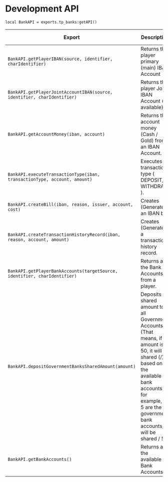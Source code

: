 # Development API

`local BankAPI = exports.tp_banks:getAPI()`


| Export                                                                    | Description                                                                                                                                                                                                             | Returned Type |
|---------------------------------------------------------------------------|-------------------------------------------------------------------------------------------------------------------------------------------------------------------------------------------------------------------------|---------------|
| `BankAPI.getPlayerIBAN(source, identifier, charIdentifier)`               | Returns the player primary (main) IBAN Account                                                                                                                                                                          | String        |
| `BankAPI.getPlayerJointAccountIBAN(source, identifier, charIdentifier)`   | Returns the player Joint IBAN Account (if available)                                                                                                                                                                    | String        |
| `BankAPI.getAccountMoney(iban, account)`                                  | Returns the account money (Cash / Gold) from an IBAN Account.                                                                                                                                                           | Integer       |
| `BankAPI.executeTransactionType(iban, transactionType, account, amount)`  | Executes transaction type ( DEPOSIT, WITHDRAW ).                                                                                                                                                                        | N/A           |
| `BankAPI.createBill(iban, reason, issuer, account, cost)`                 | Creates (Generates) an IBAN bill.                                                                                                                                                                                       | N/A           |
| `BankAPI.createTransactionHistoryRecord(iban, reason, account, amount)`   | Creates (Generates) a transaction history record.                                                                                                                                                                       | N/A           |
| `BankAPI.getPlayerBankAccounts(targetSource, identifier, charIdentifier)` | Returns all the Bank Accounts from a player.                                                                                                                                                                            | Table         |
| `BankAPI.depositGovernmentBanksSharedAmount(amount)`                      | Deposits a shared amount to all Government Accounts (That means, if amount is 50, it will shared (/) based on the available bank accounts, for example, if 5 are the government bank accounts, it will be shared / 5.   | N/A           |
| `BankAPI.getBankAccounts()`                                               | Returns all the available Bank Accounts.                                                                                                                                                                                | Table         |
